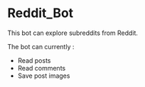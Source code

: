 # Reddit_Bot
This bot can explore subreddits from Reddit.

The bot can currently :
- Read posts
- Read comments
- Save post images